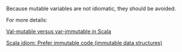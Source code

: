 Because mutable variables are not idiomatic, they should be avoided.

For more details:

[Val-mutable versus var-immutable in Scala](https://stackoverflow.com/questions/11386559/val-mutable-versus-var-immutable-in-scala)

[Scala idiom: Prefer immutable code (immutable data structures)](https://alvinalexander.com/scala/scala-idiom-immutable-code-functional-programming-immutability)
